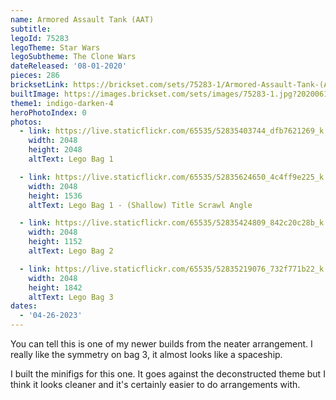 ```yaml
---
name: Armored Assault Tank (AAT)
subtitle:
legoId: 75283
legoTheme: Star Wars
legoSubtheme: The Clone Wars
dateReleased: '08-01-2020'
pieces: 286
bricksetLink: https://brickset.com/sets/75283-1/Armored-Assault-Tank-(AAT)
builtImage: https://images.brickset.com/sets/images/75283-1.jpg?202006170155
theme1: indigo-darken-4
heroPhotoIndex: 0
photos:
  - link: https://live.staticflickr.com/65535/52835403744_dfb7621269_k.jpg
    width: 2048
    height: 2048
    altText: Lego Bag 1

  - link: https://live.staticflickr.com/65535/52835624650_4c4ff9e225_k.jpg
    width: 2048
    height: 1536
    altText: Lego Bag 1 - (Shallow) Title Scrawl Angle 

  - link: https://live.staticflickr.com/65535/52835424809_842c20c28b_k.jpg
    width: 2048
    height: 1152
    altText: Lego Bag 2

  - link: https://live.staticflickr.com/65535/52835219076_732f771b22_k.jpg
    width: 2048
    height: 1842
    altText: Lego Bag 3
dates:
  - '04-26-2023'
---
```


You can tell this is one of my newer builds from the neater arrangement.
I really like the symmetry on bag 3, it almost looks like a spaceship.

I built the minifigs for this one.
It goes against the deconstructed theme
but I think it looks cleaner and it's certainly easier to do arrangements with.
